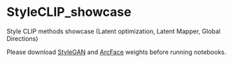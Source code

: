 # StyleCLIP_showcase
Style CLIP methods showcase (Latent optimization, Latent Mapper, Global Directions)

Please download [StyleGAN](https://drive.google.com/file/d/1QjG2mjXpUXP8kcf2PrNBQPZEKDxI38on/view?usp=sharing) and [ArcFace](https://drive.google.com/file/d/1WjU-iHFmXAqhbahUQdHljUcutwsj_zo1/view?usp=sharing) weights before running notebooks.
